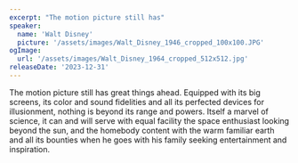 ```yaml
---
excerpt: "The motion picture still has"
speaker:
  name: 'Walt Disney'
  picture: '/assets/images/Walt_Disney_1946_cropped_100x100.JPG'
ogImage:
  url: '/assets/images/Walt_Disney_1964_cropped_512x512.jpg'
releaseDate: '2023-12-31'
---
```


The motion picture still has great things ahead. Equipped with its big screens, its color and sound fidelities and all its perfected devices for illusionment, nothing is beyond its range and powers. Itself a marvel of science, it can and will serve with equal facility the space enthusiast looking beyond the sun, and the homebody content with the warm familiar earth and all its bounties when he goes with his family seeking entertainment and inspiration.
